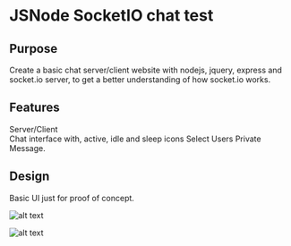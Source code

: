 # JSNode SocketIO chat test

## Purpose

Create a basic chat server/client website with nodejs, jquery, express and socket.io server, to get a better understanding of how socket.io works.

## Features

Server/Client  
Chat interface with, active, idle and sleep icons
Select Users
Private Message.

## Design

Basic UI just for proof of concept.

![alt text](https://github.com/jtdotcode/socket_io_chat/images/jim.jpg?raw=true)

![alt text](https://github.com/jtdotcode/socket_io_chat/images/james.jpg?raw=true)
